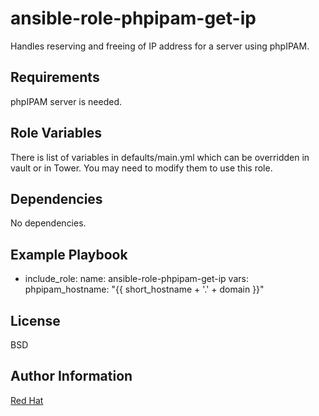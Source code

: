 ansible-role-phpipam-get-ip
===========================

Handles reserving and freeing of IP address for a server using phpIPAM.

Requirements
------------

phpIPAM server is needed.

Role Variables
--------------

There is list of variables in defaults/main.yml which can be overridden in
vault or in Tower. You may need to modify them to use this role.

Dependencies
------------

No dependencies.

Example Playbook
----------------

  - include_role:
      name: ansible-role-phpipam-get-ip
    vars:
      phpipam_hostname: "{{ short_hostname + '.' + domain }}"


License
-------

BSD

Author Information
------------------

[Red Hat](https://redhatnordicssa.github.io/)
